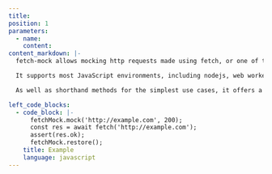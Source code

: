 ```yaml
---
title:
position: 1
parameters:
  - name:
    content:
content_markdown: |-
  fetch-mock allows mocking http requests made using fetch, or one of the many libraries imitating its api such as [node-fetch](https://www.npmjs.com/package/node-fetch) and [fetch-ponyfill](https://www.npmjs.com/package/fetch-ponyfill).

  It supports most JavaScript environments, including nodejs, web workers and service workers, and any browser that either supports fetch natively or that can have a fetch polyfill/ponyfill installed.

  As well as shorthand methods for the simplest use cases, it offers a flexible API for customising all aspects of mocking behaviour.

left_code_blocks:
  - code_block: |-
      fetchMock.mock('http://example.com', 200);
      const res = await fetch('http://example.com');
      assert(res.ok);
      fetchMock.restore();
    title: Example
    language: javascript
---
```

